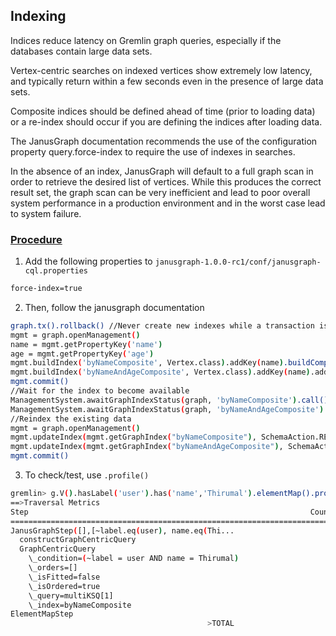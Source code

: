 ## Indexing

Indices reduce latency on Gremlin graph queries, especially if the databases contain large data sets.

Vertex-centric searches on indexed vertices show extremely low latency, and typically return within a few seconds even in the presence of large data sets. 

Composite indices should be defined ahead of time (prior to loading data) or a re-index should occur if you are defining the indices after loading data.


The JanusGraph documentation recommends the use of the configuration property query.force-index to require the use of indexes in searches.

In the absence of an index, JanusGraph will default to a full graph scan in order to retrieve the desired list of vertices. While this produces the correct result set, the graph scan can be very inefficient and lead to poor overall system performance in a production environment and in the worst case lead to system failure. 

### <u>Procedure</u>

1. Add the following properties to `janusgraph-1.0.0-rc1/conf/janusgraph-cql.properties`

```bash
force-index=true
```

2. Then, follow the janusgraph documentation

```bash
graph.tx().rollback() //Never create new indexes while a transaction is active
mgmt = graph.openManagement()
name = mgmt.getPropertyKey('name')
age = mgmt.getPropertyKey('age')
mgmt.buildIndex('byNameComposite', Vertex.class).addKey(name).buildCompositeIndex()
mgmt.buildIndex('byNameAndAgeComposite', Vertex.class).addKey(name).addKey(age).buildCompositeIndex()
mgmt.commit()
//Wait for the index to become available
ManagementSystem.awaitGraphIndexStatus(graph, 'byNameComposite').call()
ManagementSystem.awaitGraphIndexStatus(graph, 'byNameAndAgeComposite').call()
//Reindex the existing data
mgmt = graph.openManagement()
mgmt.updateIndex(mgmt.getGraphIndex("byNameComposite"), SchemaAction.REINDEX).get()
mgmt.updateIndex(mgmt.getGraphIndex("byNameAndAgeComposite"), SchemaAction.REINDEX).get()
mgmt.commit()
```

3. To check/test, use `.profile()`

```bash
gremlin> g.V().hasLabel('user').has('name','Thirumal').elementMap().profile()
==>Traversal Metrics
Step                                                               Count  Traversers       Time (ms)    % Dur
=============================================================================================================
JanusGraphStep([],[~label.eq(user), name.eq(Thi...                     1           1           5.427    47.58
  constructGraphCentricQuery                                                                   1.543
  GraphCentricQuery                                                                            8.695
    \_condition=(~label = user AND name = Thirumal)
    \_orders=[]
    \_isFitted=false
    \_isOrdered=true
    \_query=multiKSQ[1]
    \_index=byNameComposite
ElementMapStep                                                         1           1           5.979    52.42
                                            >TOTAL                     -           -          11.406        -
```